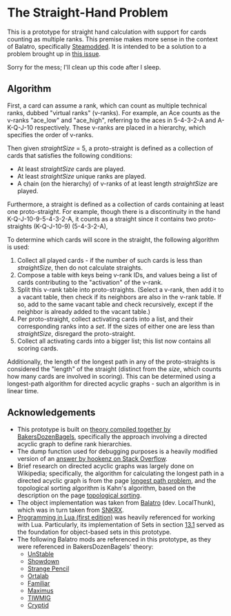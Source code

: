 # The Straight-Hand Problem
This is a prototype for straight hand calculation with support for cards counting as multiple ranks. This premise makes more sense in the context of Balatro, specifically [Steamodded](https://github.com/Steamodded/smods). It is intended to be a solution to a problem brought up in [this issue](https://github.com/Steamodded/smods/issues/449).

Sorry for the mess; I'll clean up this code after I sleep.

## Algorithm
First, a card can assume a rank, which can count as multiple technical ranks, dubbed "virtual ranks" (v-ranks). For example, an Ace counts as the v-ranks "ace_low" and "ace_high", referring to the aces in 5-4-3-2-A and A-K-Q-J-10 respectively. These v-ranks are placed in a hierarchy, which specifies the order of v-ranks.

Then given *straightSize* = 5, a proto-straight is defined as a collection of cards that satisfies the following conditions:
* At least *straightSize* cards are played.
* At least *straightSize* unique ranks are played.
* A chain (on the hierarchy) of v-ranks of at least length *straightSize* are played.

Furthermore, a straight is defined as a collection of cards containing at least one proto-straight. For example, though there is a discontinuity in the hand K-Q-J-10-9-5-4-3-2-A, it counts as a straight since it contains two proto-straights (K-Q-J-10-9) (5-4-3-2-A),

To determine which cards will score in the straight, the following algorithm is used:
1. Collect all played cards - if the number of such cards is less than *straightSize*, then do not calculate straights.
2. Compose a table with keys being v-rank IDs, and values being a list of cards contributing to the "activation" of the v-rank.
3. Split this v-rank table into proto-straights. (Select a v-rank, then add it to a vacant table, then check if its neighbors are also in the v-rank table. If so, add to the same vacant table and check recursively, except if the neighbor is already added to the vacant table.)
4. Per proto-straight, collect activating cards into a list, and their corresponding ranks into a *set*. If the sizes of either one are less than *straightSize*, disregard the proto-straight.
5. Collect all activating cards into a bigger list; this list now contains all scoring cards.

Additionally, the length of the longest path in any of the proto-straights is considered the "length" of the straight (distinct from the *size*, which counts how many cards are involved in scoring). This can be determined using a longest-path algorithm for directed acyclic graphs - such an algorithm is in linear time.

## Acknowledgements
* This prototype is built on [theory compiled together by BakersDozenBagels](https://github.com/Steamodded/smods/issues/449#issuecomment-2870224498), specifically the approach involving a directed acyclic graph to define rank hierarchies.
* The dump function used for debugging purposes is a heavily modified version of an [answer by hookenz on Stack Overflow](https://stackoverflow.com/a/27028488).
* Brief research on directed acyclic graphs was largely done on Wikipedia; specifically, the algorithm for calculating the longest path in a directed acyclic graph is from the page [longest path problem](https://en.wikipedia.org/wiki/Longest_path_problem#Acyclic_graphs), and the topological sorting algorithm is Kahn's algorithm, based on the description on the page [topological sorting](https://en.wikipedia.org/wiki/Topological_sorting#Kahn's_algorithm).
* The object implementation was taken from [Balatro](https://playbalatro.com) (dev. LocalThunk), which was in turn taken from [SNKRX](https://github.com/a327ex/SNKRX).
* [Programming in Lua (first edition)](https://www.lua.org/pil/contents.html) was heavily referenced for working with Lua. Particularly, its implementation of Sets in section [13.1](https://www.lua.org/pil/13.1.html) served as the foundation for object-based sets in this prototype.
* The following Balatro mods are referenced in this prototype, as they were referenced in BakersDozenBagels' theory:
  * [UnStable](https://github.com/kirbio/UnStable)
  * [Showdown](https://github.com/Mistyk1/Showdown)
  * [Strange Pencil](https://github.com/DigitalDetective47/strange-pencil)
  * [Ortalab](https://github.com/Eremel/Ortalab)
  * [Familiar](https://github.com/RattlingSnow353/Familiar)
  * [Maximus](https://github.com/the-Astra/Maximus)
  * [TIWMIG](https://github.com/Oinite12/tiwmig-mod)
  * [Cryptid](https://github.com/SpectralPack/Cryptid)